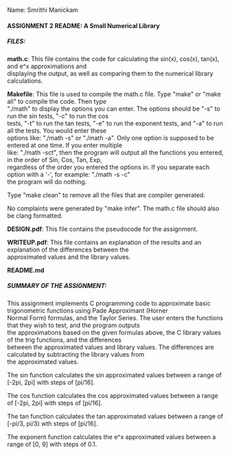 Name: Smrithi Manickam  
  
  
#### ASSIGNMENT 2 README: A Small Numerical Library
  
  
##### FILES:  
  
**math.c**: This file contains the code for calculating the sin(x), cos(x), tan(x), and e^x approximations and     
displaying the output, as well as comparing them to the numerical library calculations.    
  
  
**Makefile**: This file is used to compile the math.c file. Type "make" or "make all" to compile the code. Then type    
"./math" to display the options you can enter. The options should be "-s" to run the sin tests, "-c" to run the cos    
tests, "-t" to run the tan tests, "-e" to run the exponent tests, and "-a" to run all the tests. You would enter these   
options like: "./math -s" or "./math -a". Only one option is supposed to be entered at one time. If you enter multiple    
like: "./math -sct", then the program will output all the functions you entered, in the order of Sin, Cos, Tan, Exp,    
regardless of the order you entered the options in. If you separate each option with a '-', for example: "./math -s -c"    
the program will do nothing.    
  
Type "make clean" to remove all the files that are compiler generated.    
  
No complaints were generated by "make infer". The math.c file should also be clang formatted.    
    
**DESIGN.pdf**: This file contains the pseudocode for the assignment.    
     
**WRITEUP.pdf**: This file contains an explanation of the results and an explanation of the differences between the    
approximated values and the library values.    
  
**README.md**    
   
  
##### SUMMARY OF THE ASSIGNMENT:  
  
This assignment implements C programming code to approximate basic trigonometric functions using Pade Approximant (Horner    
Normal Form) formulas, and the Taylor Series. The user enters the functions that they wish to test, and the program outputs    
the approximations based on the given formulas above, the C library values of the trig functions, and the differences    
between the approximated values and library values. The differences are calculated by subtracting the library values from    
the approximated values.    
  
The sin function calculates the sin approximated values between a range of [-2pi, 2pi] with steps of [pi/16].   
  
The cos function calculates the cos approximated values between a range of [-2pi, 2pi] with steps of [pi/16].    
  
The tan function calculates the tan approximated values between a range of [-pi/3, pi/3) wth steps of [pi/16].    
  
The exponent function calculates the e^x approximated values between a range of [0, 9] with steps of 0.1.    

  


